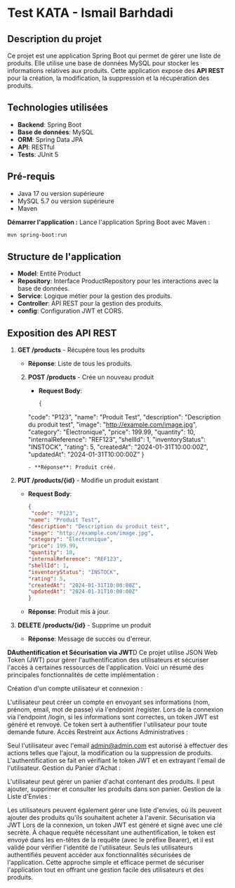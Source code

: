 
# **Test KATA - Ismail Barhdadi**

## **Description du projet**

Ce projet est une application Spring Boot qui permet de gérer une liste de produits. Elle utilise une base de données MySQL pour stocker les informations relatives aux produits. Cette application expose des **API REST** pour la création, la modification, la suppression et la récupération des produits.

## **Technologies utilisées**

- **Backend**: Spring Boot
- **Base de données**: MySQL
- **ORM**: Spring Data JPA
- **API**: RESTful
- **Tests**: JUnit 5

## **Pré-requis**

- Java 17 ou version supérieure
- MySQL 5.7 ou version supérieure
- Maven

**Démarrer l'application :**
Lance l'application Spring Boot avec Maven :
   ```bash
   mvn spring-boot:run
   ```

## **Structure de l'application**

- **Model**: Entité Product
- **Repository**: Interface ProductRepository pour les interactions avec la base de données.
- **Service**: Logique métier pour la gestion des produits.
- **Controller**: API REST pour la gestion des produits.
- **config**: Configuration JWT et CORS.

## **Exposition des API REST**

1. **GET /products** - Récupère tous les produits
    - **Réponse**: Liste de tous les produits.

   2. **POST /products** - Crée un nouveau produit
       - **Request Body**:
         ```json
         {
      "code": "P123",
      "name": "Produit Test",
      "description": "Description du produit test",
      "image": "http://example.com/image.jpg",
      "category": "Électronique",
      "price": 199.99,
      "quantity": 10,
      "internalReference": "REF123",
      "shellId": 1,
      "inventoryStatus": "INSTOCK",
      "rating": 5,
      "createdAt": "2024-01-31T10:00:00Z",
      "updatedAt": "2024-01-31T10:00:00Z"
      }

         ```
       - **Réponse**: Produit créé.

3. **PUT /products/{id}** - Modifie un produit existant
    - **Request Body**:
      ```json
      {
       "code": "P123",
      "name": "Produit Test",
      "description": "Description du produit test",
      "image": "http://example.com/image.jpg",
      "category": "Électronique",
      "price": 199.99,
      "quantity": 10,
      "internalReference": "REF123",
      "shellId": 1,
      "inventoryStatus": "INSTOCK",
      "rating": 5,
      "createdAt": "2024-01-31T10:00:00Z",
      "updatedAt": "2024-01-31T10:00:00Z"
      }
      ```
    - **Réponse**: Produit mis à jour.

4. **DELETE /products/{id}** - Supprime un produit
    - **Réponse**: Message de succès ou d'erreur.


**DAuthentification et Sécurisation via JWT**D
Ce projet utilise JSON Web Token (JWT) pour gérer l'authentification des utilisateurs et sécuriser l'accès à certaines ressources de l'application. Voici un résumé des principales fonctionnalités de cette implémentation :

Création d'un compte utilisateur et connexion :

L'utilisateur peut créer un compte en envoyant ses informations (nom, prénom, email, mot de passe) via l'endpoint /register.
Lors de la connexion via l'endpoint /login, si les informations sont correctes, un token JWT est généré et renvoyé. Ce token sert à authentifier l'utilisateur pour toute demande future.
Accès Restreint aux Actions Administratives :

Seul l'utilisateur avec l'email admin@admin.com est autorisé à effectuer des actions telles que l'ajout, la modification ou la suppression de produits. L'authentification se fait en vérifiant le token JWT et en extrayant l'email de l'utilisateur.
Gestion du Panier d'Achat :

L'utilisateur peut gérer un panier d'achat contenant des produits. Il peut ajouter, supprimer et consulter les produits dans son panier.
Gestion de la Liste d'Envies :

Les utilisateurs peuvent également gérer une liste d'envies, où ils peuvent ajouter des produits qu'ils souhaitent acheter à l'avenir.
Sécurisation via JWT
Lors de la connexion, un token JWT est généré et signé avec une clé secrète.
À chaque requête nécessitant une authentification, le token est envoyé dans les en-têtes de la requête (avec le préfixe Bearer), et il est validé pour vérifier l'identité de l'utilisateur.
Seuls les utilisateurs authentifiés peuvent accéder aux fonctionnalités sécurisées de l'application.
Cette approche simple et efficace permet de sécuriser l'application tout en offrant une gestion facile des utilisateurs et des produits.

